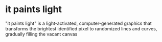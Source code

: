 # it paints light
 "it paints light" is a light-activated, computer-generated graphics that transforms the brightest identified pixel to randomized lines and curves, gradually filling the vacant canvas
